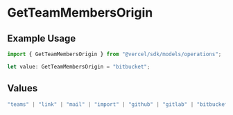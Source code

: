 # GetTeamMembersOrigin

## Example Usage

```typescript
import { GetTeamMembersOrigin } from "@vercel/sdk/models/operations";

let value: GetTeamMembersOrigin = "bitbucket";
```

## Values

```typescript
"teams" | "link" | "mail" | "import" | "github" | "gitlab" | "bitbucket" | "saml" | "dsync" | "feedback" | "organization-teams"
```